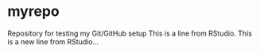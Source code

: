 # myrepo
Repository for testing my Git/GitHub setup
This is a line from RStudio.
This is a new line from RStudio...
